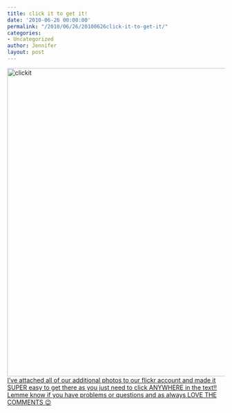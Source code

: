 ```yaml
---
title: click it to get it!
date: '2010-06-26 00:00:00'
permalink: "/2010/06/26/20100626click-it-to-get-it/"
categories:
- Uncategorized
author: Jennifer
layout: post
---
```


<img title="clickit" height="713" alt="clickit" width="950" class="alignleft size-full wp-image-741" src="http://static.squarespace.com/static/50db6bb3e4b015296cd43789/50dfa5b1e4b0dc6320e0b5ea/50dfa5b2e4b0dc6320e0b7a1/1277732415000/?format=original" />[I&#8217;ve attached all of our additional photos to our flickr account and made it SUPER easy to get there as you just need to click ANYWHERE in the text!! Lemme know if you have problems or questions and as always LOVE THE COMMENTS 😉](http://www.flickr.com/photos/jenniferandJennifers_photos/)
